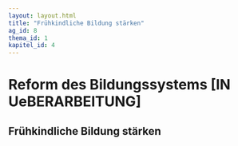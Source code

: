 ```yaml
---
layout: layout.html
title: "Frühkindliche Bildung stärken"
ag_id: 8
thema_id: 1
kapitel_id: 4
---
```


# Reform des Bildungssystems [IN UeBERARBEITUNG]

## Frühkindliche Bildung stärken

